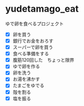 # yudetamago_eat
ゆで卵を食べるプロジェクト
- [x] 卵を買う  
- [x] 銀行でお金をおろす
- [x] スーパーで卵を買う
- [x] 食べる準備をする
- [x] 腹筋120回した　ちょっと限界
- [x] ゆで卵を作る
- [x] 卵を洗う
- [x] お湯を沸かす
- [x] たまごをゆでる
- [x] 殻を割る
- [x] 塩を振る
